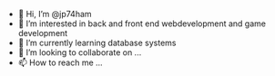 - 👋 Hi, I’m @jp74ham
- 👀 I’m interested in back and front end webdevelopment and game development
- 🌱 I’m currently learning database systems
- 💞️ I’m looking to collaborate on ...
- 📫 How to reach me ...

<!---
jp74ham/jp74ham is a ✨ special ✨ repository because its `README.md` (this file) appears on your GitHub profile.
You can click the Preview link to take a look at your changes.
--->
